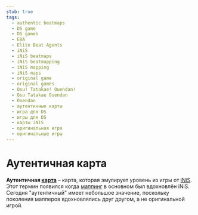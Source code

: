 ```yaml
---
stub: true
tags:
  - authentic beatmaps
  - DS game
  - DS games
  - EBA
  - Elite Beat Agents
  - iNiS
  - iNiS beatmaps
  - iNiS beatmapping
  - iNiS mapping
  - iNiS maps
  - original game
  - original games
  - Osu! Tatakae! Ouendan!
  - Osu Tatakae Ouendan
  - Ouendan
  - аутентичные карты
  - игра для DS
  - игры для DS
  - карты iNiS
  - оригинальная игра
  - оригинальные игры
---
```


# Аутентичная карта

**Аутентичная [карта](/wiki/Beatmap)** – карта, которая эмулирует уровень из игры от [iNiS](/wiki/iNiS_games). Этот термин появился когда [маппинг](/wiki/Beatmapping) в основном был вдохновлён iNiS. Сегодня "аутентичный" имеет небольшое значение, поскольку поколения мапперов вдохновлялись друг другом, а не оригинальной игрой.
